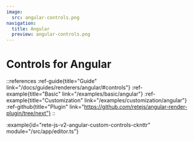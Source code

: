 ```yaml
---
image:
  src: angular-controls.png
navigation:
  title: Angular
  preview: angular-controls.png
---
```


# Controls for Angular

::references
:ref-guide{title="Guide" link="/docs/guides/renderers/angular/#controls"}
:ref-example{title="Basic" link="/examples/basic/angular"}
:ref-example{title="Customization" link="/examples/customization/angular"}
:ref-github{title="Plugin" link="https://github.com/retejs/angular-render-plugin/tree/next"}
::

:example{id="rete-js-v2-angular-custom-controls-cknttr" module="/src/app/editor.ts"}
